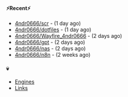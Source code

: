 #### ⚡Recent⚡

- [4ndr0666/scr](https://github.com/4ndr0666/scr) - (1 day ago)
- [4ndr0666/dotfiles](https://github.com/4ndr0666/dotfiles) - (1 day ago)
- [4ndr0666/Wayfire_4ndr0666](https://github.com/4ndr0666/Wayfire_4ndr0666) - (2 days ago)
- [4ndr0666/gpt](https://github.com/4ndr0666/gpt) - (2 days ago)
- [4ndr0666/nas](https://github.com/4ndr0666/nas) - (2 days ago)
- [4ndr0666/n8n](https://github.com/4ndr0666/n8n) - (2 weeks ago)

#### 💀
- [Engines](https://github.com/hoothin/SearchJumper/discussions/73)
- [Links](https://github.com/4ndr0666/Links/blob/main/README.md)

